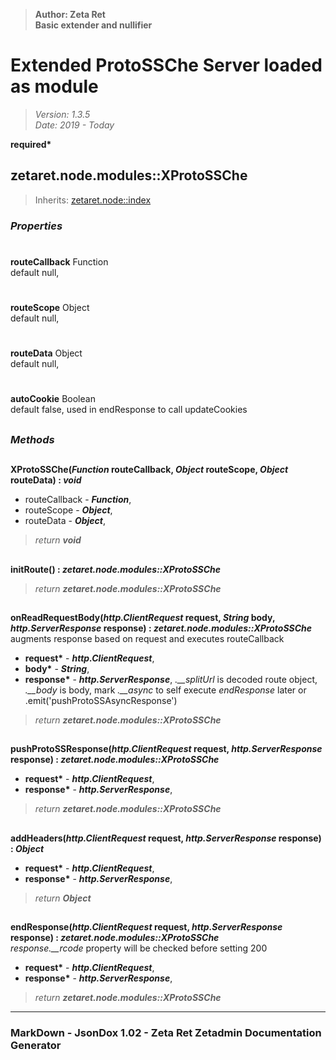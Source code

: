 > __Author: Zeta Ret__  
> __Basic extender and nullifier__  
# Extended ProtoSSChe Server loaded as module  
> *Version: 1.3.5*  
> *Date: 2019 - Today*  

__required*__

## zetaret.node.modules::XProtoSSChe  
> Inherits: [zetaret.node::index](../index.md)  

### *Properties*  

#  
__routeCallback__ Function  
default null,   

#  
__routeScope__ Object  
default null,   

#  
__routeData__ Object  
default null,   

#  
__autoCookie__ Boolean  
default false, used in endResponse to call updateCookies  


##  
### *Methods*  

##  
__XProtoSSChe(*Function* routeCallback, *Object* routeScope, *Object* routeData) : *void*__  
  
- routeCallback - __*Function*__,   
- routeScope - __*Object*__,   
- routeData - __*Object*__,   
> *return __void__*  

##  
__initRoute() : *zetaret.node.modules::XProtoSSChe*__  
  
> *return __zetaret.node.modules::XProtoSSChe__*  

##  
__onReadRequestBody(*http.ClientRequest* request, *String* body, *http.ServerResponse* response) : *zetaret.node.modules::XProtoSSChe*__  
augments response based on request and executes routeCallback  
- __request*__ - __*http.ClientRequest*__,   
- __body*__ - __*String*__,   
- __response*__ - __*http.ServerResponse*__, *.__splitUrl* is decoded route object, *.__body* is body, mark *.__async* to self execute *endResponse* later or .emit('pushProtoSSAsyncResponse')  
> *return __zetaret.node.modules::XProtoSSChe__*  

##  
__pushProtoSSResponse(*http.ClientRequest* request, *http.ServerResponse* response) : *zetaret.node.modules::XProtoSSChe*__  
  
- __request*__ - __*http.ClientRequest*__,   
- __response*__ - __*http.ServerResponse*__,   
> *return __zetaret.node.modules::XProtoSSChe__*  

##  
__addHeaders(*http.ClientRequest* request, *http.ServerResponse* response) : *Object*__  
  
- __request*__ - __*http.ClientRequest*__,   
- __response*__ - __*http.ServerResponse*__,   
> *return __Object__*  

##  
__endResponse(*http.ClientRequest* request, *http.ServerResponse* response) : *zetaret.node.modules::XProtoSSChe*__  
*response.__rcode* property will be checked before setting 200  
- __request*__ - __*http.ClientRequest*__,   
- __response*__ - __*http.ServerResponse*__,   
> *return __zetaret.node.modules::XProtoSSChe__*  

---  
### MarkDown - JsonDox 1.02 - Zeta Ret Zetadmin Documentation Generator